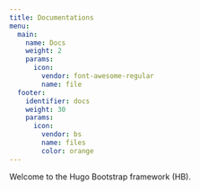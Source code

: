 ```yaml
---
title: Documentations
menu:
  main:
    name: Docs
    weight: 2
    params:
      icon: 
        vendor: font-awesome-regular
        name: file
  footer:
    identifier: docs
    weight: 30
    params:
      icon: 
        vendor: bs
        name: files
        color: orange
---
```


Welcome to the Hugo Bootstrap framework (HB).

